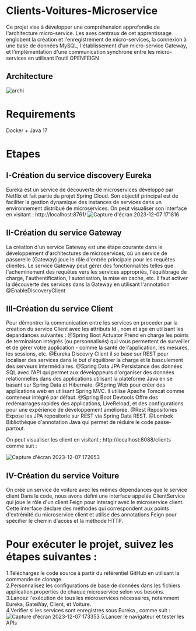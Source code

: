 # Clients-Voitures-Microservice
Ce projet vise à développer une compréhension approfondie de l'architecture micro-service. Les axes centraux de cet apprentissage englobent la création et l'enregistrement de micro-services, la connexion à une base de données MySQL, l'établissement d'un micro-service Gateway, et l'implémentation d'une communication synchrone entre les micro-services en utilisant l'outil OPENFEIGN
## Architecture
![archi](https://github.com/Helk20/Feign-client-Microservice/assets/92260626/e8642a3c-ee6a-412b-abfc-16d405cd57c1)
# Requirements 
Docker + Java 17
# Etapes
## I-Création du service discovery Eureka
Eureka est un service de découverte de microservices développé par Netflix et fait partie du projet Spring Cloud. Son objectif principal est de faciliter la gestion dynamique des instances de services dans un environnement distribué de microservices.
On peut visualiser son interface en visitant : http://localhost:8761/
![Capture d'écran 2023-12-07 171816](https://github.com/Helk20/Feign-client-Microservice/assets/92260626/594197b2-78fa-4b25-a281-2df827fb6906)
## II-Création du service Gateway
La création d'un service Gateway est une étape courante dans le développement d'architectures de microservices, où un service de passerelle (Gateway) joue le rôle d'entrée principale pour les requêtes clientes. Le service Gateway peut gérer des fonctionnalités telles que l'acheminement des requêtes vers les services appropriés, l'équilibrage de charge, l'authentification, l'autorisation, la mise en cache, etc.
Il faut activer la découverte des services dans la Gateway en utilisant l'annotation @EnableDiscoveryClient
## III-Création du service Client
Pour démontrer la communication entre les services en proceder par la creation du service Client avec les attributs Id , nom et age en utilisant les depandances suivantes :
@Spring Boot Actuator Prend en charge les points de terminaison intégrés (ou personnalisés) qui vous permettent de surveiller et de gérer votre application - comme la santé de l'application, les mesures, les sessions, etc.
@Eureka Discovry Client il se base sur REST pour localiser des services dans le but d'équilibrer la charge et le basculement des serveurs intermédiaires.
@Spring Data JPA Persistance des données SQL avec l'API qui permet aux développeurs d'organiser des données relationnelles dans des applications utilisant la plateforme Java en se basant sur Spring Data et Hibernate.
@Spring Web pour créer des applications web en utilisant Spring MVC. Il utilise Apache Tomcat comme conteneur intégré par défaut.
@Spring Boot Devtools Offre des redémarrages rapides des applications, LiveReload, et des configurations pour une expérience de développement améliorée.
@Rest Repositories Expose les JPA repositorie sur REST via Spring Data REST.
@Lombok Bibliothèque d'annotation Java qui permet de réduire le code passe-partout.

On peut visualiser les client en visitant : http://localhost:8088/clients comme suit :

![Capture d'écran 2023-12-07 172653](https://github.com/Helk20/Feign-client-Microservice/assets/92260626/6fd94db8-cc56-46db-bdae-31a7da605cfd)
## IV-Création du service Voiture 
On crée un service de voiture avec les mêmes dépendances que le service client 
Dans le code, nous avons défini une interface appelée ClientService qui joue le rôle d'un client Feign pour interagir avec le microservice client. Cette interface déclare des méthodes qui correspondent aux points d'extrémité du microservice client et utilise des annotations Feign pour spécifier le chemin d'accès et la méthode HTTP.
# Pour exécuter le projet, suivez les étapes suivantes :
1.Téléchargez le code source à partir du référentiel GitHub en utilisant la commande de clonage.
</br>
2.Personnalisez les configurations de base de données dans les fichiers application.properties de chaque microservice selon vos besoins.
</br>
3.Lancez l'exécution de tous les microservices nécessaires, notamment Eureka, GateWay, Client, et Voiture.
</br>
4.Verifier si les services sont enregistres sous Eureka , comme suit :
![Capture d'écran 2023-12-07 173353](https://github.com/Helk20/Feign-client-Microservice/assets/92260626/82e2afe5-67c2-406e-8552-97b426fa931a)
5.Lancer le navigateur et tester les APIs




